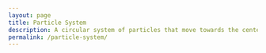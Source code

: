```yaml
---
layout: page
title: Particle System
description: A circular system of particles that move towards the center.
permalink: /particle-system/
---
```



<script type="text/javascript" src="/js/canvasExperiments/particle-system.js"></script>
